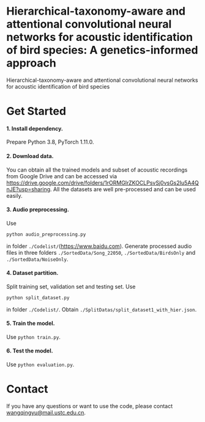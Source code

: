 # Hierarchical-taxonomy-aware and attentional convolutional neural networks for acoustic identification of bird species: A genetics-informed approach
Hierarchical-taxonomy-aware and attentional convolutional neural networks for acoustic identification of bird species

# Get Started
#### 1. Install dependency.
Prepare Python 3.8, PyTorch 1.11.0.
#### 2. Download data. 
You can obtain all the trained models and subset of acoustic recordings from Google Drive and can be accessed via https://drive.google.com/drive/folders/1rORMGIrZKOCLPsvSj0vsGs2Iu5A4QnJE?usp=sharing. All the datasets are well pre-processed and can be used easily.
#### 3. Audio preprocessing. 
Use
```python
python audio_preprocessing.py
```
in folder `./Codelist/`(https://www.baidu.com). Generate processed audio files in three folders `./SortedData/Song_22050`, `./SortedData/BirdsOnly` and `./SortedData/NoiseOnly`.
#### 4. Dataset partition.
Split training set, validation set and testing set. Use 
```python
python split_dataset.py
```
in folder `./Codelist/`. Obtain `./SplitDatas/split_dataset1_with_hier.json`.
#### 5. Train the model. 
Use `python train.py`. 
#### 6. Test the model. 
Use `python evaluation.py`.
   
# Contact
If you have any questions or want to use the code, please contact wangqingyu@mail.ustc.edu.cn.
